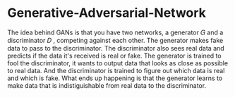 # Generative-Adversarial-Network


The idea behind GANs is that you have two networks, a generator  𝐺  and a discriminator  𝐷 , competing against each other. The generator makes fake data to pass to the discriminator. The discriminator also sees real data and predicts if the data it's received is real or fake. The generator is trained to fool the discriminator, it wants to output data that looks as close as possible to real data. And the discriminator is trained to figure out which data is real and which is fake. What ends up happening is that the generator learns to make data that is indistiguishable from real data to the discriminator.
